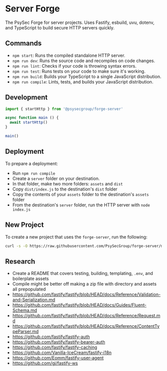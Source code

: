 Server Forge
============

The PsySec Forge for server projects. Uses Fastify, esbuild, uvu, dotenv, and TypeScript to build secure HTTP servers quickly.

## Commands

* `npm start`: Runs the compiled standalone HTTP server.
* `npm run dev`: Runs the source code and recompiles on code changes.
* `npm run lint`: Checks if your code is throwing syntax errors.
* `npm run test`: Runs tests on your code to make sure it's working.
* `npm run build`: Builds your TypeScript to a single JavaScript distribution.
* `npm run compile`: Lints, tests, and builds your JavaScript distribution.

## Development

```ts
import { startHttp } from '@psysecgroup/forge-server'

async function main () {
  await startHttp()
}

main()
```

## Deployment

To prepare a deployment:

* Run `npm run compile`
* Create a `server` folder on your destination.
* In that folder, make two more folders: `assets` and `dist`
* Copy  `dist/index.js` to the destination's `dist` folder
* Copy the contents of your `assets` folder to the destination's `assets` folder
* From the destination's `server` folder, run the HTTP server with `node index.js`
 
## New Project

To create a new project that uses the `forge-server`, run the following:

```bash
curl -s -O https://raw.githubusercontent.com/PsySecGroup/forge-server/main/create.sh && ./create.sh
```

## Research

* Create a README that covers testing, building, templating, `.env`, and boilerplate assets
* Compile might be better off making a zip file with directory and assets all prepopulated
* https://github.com/fastify/fastify/blob/HEAD/docs/Reference/Validation-and-Serialization.md
* https://github.com/fastify/fastify/blob/HEAD/docs/Guides/Fluent-Schema.md
* https://github.com/fastify/fastify/blob/HEAD/docs/Reference/Request.md
* https://github.com/fastify/fastify/blob/HEAD/docs/Reference/ContentTypeParser.md
* https://github.com/fastify/fastify-auth
* https://github.com/fastify/fastify-bearer-auth
* https://github.com/fastify/fastify-caching
* https://github.com/Vanilla-IceCream/fastify-i18n
* https://github.com/Eomm/fastify-user-agent
* https://github.com/gj/fastify-ws